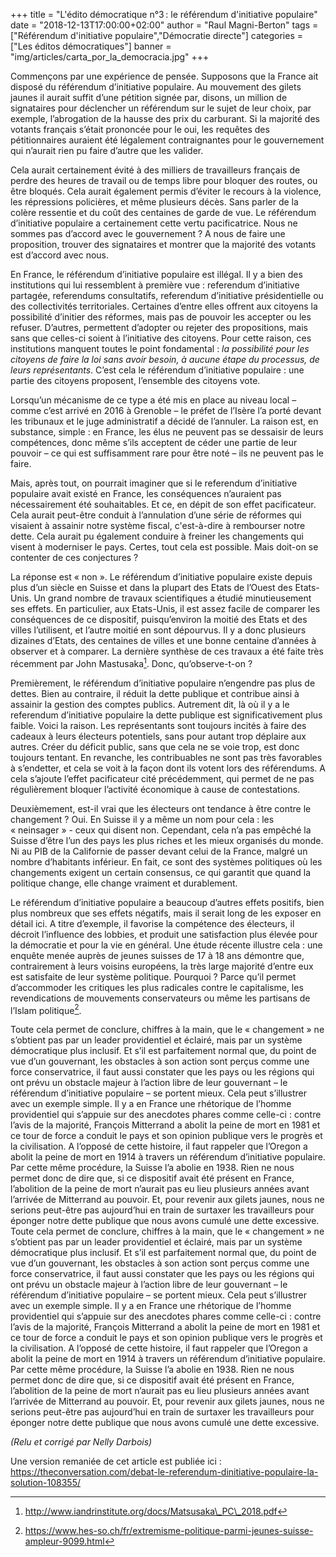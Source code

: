 +++
title = "L'édito démocratique n°3 : le référendum d'initiative populaire"
date = "2018-12-13T17:00:00+02:00"
author = "Raul Magni-Berton"
tags = ["Référendum d'initiative populaire","Démocratie directe"]
categories = ["Les éditos démocratiques"]
banner = "img/articles/carta_por_la_democracia.jpg"
+++

Commençons par une expérience de pensée. Supposons que la France ait
disposé du référendum d’initiative populaire. Au mouvement des gilets
jaunes il aurait suffit d’une pétition signée par, disons, un million de
signataires pour déclencher un référendum sur le sujet de leur choix,
par exemple, l’abrogation de la hausse des prix du carburant. Si la
majorité des votants français s’était prononcée pour le oui, les
requêtes des pétitionnaires auraient été légalement contraignantes pour
le gouvernement qui n’aurait rien pu faire d’autre que les valider.

Cela aurait certainement évité à des milliers de travailleurs français
de perdre des heures de travail ou de temps libre pour bloquer des
routes, ou être bloqués. Cela aurait également permis d’éviter le
recours à la violence, les répressions policières, et même plusieurs
décès. Sans parler de la colère ressentie et du coût des centaines de
garde de vue. Le référendum d’initiative populaire a certainement cette
vertu pacificatrice. Nous ne sommes pas d’accord avec le gouvernement ?
A nous de faire une proposition, trouver des signataires et montrer que
la majorité des votants est d’accord avec nous.

En France, le référendum d’initiative populaire est illégal. Il y a bien
des institutions qui lui ressemblent à première vue : referendum
d’initiative partagée, referendums consultatifs, referendum d’initiative
présidentielle ou des collectivités territoriales. Certaines d’entre
elles offrent aux citoyens la possibilité d’initier des réformes, mais
pas de pouvoir les accepter ou les refuser. D’autres, permettent
d’adopter ou rejeter des propositions, mais sans que celles-ci soient à
l’initiative des citoyens. Pour cette raison, ces institutions manquent
toutes le point fondamental : *la possibilité pour les citoyens de faire
la loi sans avoir besoin, à aucune étape du processus, de leurs
représentants*. C’est cela le référendum d’initiative populaire : une
partie des citoyens proposent, l’ensemble des citoyens vote.

Lorsqu’un mécanisme de ce type a été mis en place au niveau local –
comme c’est arrivé en 2016 à Grenoble – le préfet de l’Isère l’a porté
devant les tribunaux et le juge administratif a décidé de l’annuler. La
raison est, en substance, simple : en France, les élus ne peuvent pas se
dessaisir de leurs compétences, donc même s’ils acceptent de céder une
partie de leur pouvoir – ce qui est suffisamment rare pour être noté –
ils ne peuvent pas le faire.

Mais, après tout, on pourrait imaginer que si le referendum d’initiative
populaire avait existé en France, les conséquences n’auraient pas
nécessairement été souhaitables. Et ce, en dépit de son effet
pacificateur. Cela aurait peut-être conduit à l’annulation d’une série
de réformes qui visaient à assainir notre système fiscal, c'est-à-dire à
rembourser notre dette. Cela aurait pu également conduire à freiner les
changements qui visent à moderniser le pays. Certes, tout cela est
possible. Mais doit-on se contenter de ces conjectures ?

La réponse est « non ». Le référendum d’initiative populaire existe
depuis plus d’un siècle en Suisse et dans la plupart des Etats de
l’Ouest des Etats-Unis. Un grand nombre de travaux scientifiques a
étudié minutieusement ses effets. En particulier, aux Etats-Unis, il est
assez facile de comparer les conséquences de ce dispositif,
puisqu’environ la moitié des Etats et des villes l’utilisent, et l’autre
moitié en sont dépourvus. Il y a donc plusieurs dizaines d’Etats, des
centaines de villes et une bonne centaine d’années à observer et à
comparer. La dernière synthèse de ces travaux a été faite très récemment
par John Mastusaka[^1]. Donc, qu’observe-t-on ?

Premièrement, le référendum d’initiative populaire n’engendre pas plus
de dettes. Bien au contraire, il réduit la dette publique et contribue
ainsi à assainir la gestion des comptes publics. Autrement dit, là où il
y a le referendum d’initiative populaire la dette publique est
significativement plus faible. Voici la raison. Les représentants sont
toujours incités à faire des cadeaux à leurs électeurs potentiels, sans
pour autant trop déplaire aux autres. Créer du déficit public, sans que
cela ne se voie trop, est donc toujours tentant. En revanche, les
contribuables ne sont pas très favorables à s’endetter, et cela se voit
à la façon dont ils votent lors des référendums. A cela s’ajoute l’effet
pacificateur cité précédemment, qui permet de ne pas régulièrement
bloquer l’activité économique à cause de contestations.

Deuxièmement, est-il vrai que les électeurs ont tendance à être contre
le changement ? Oui. En Suisse il y a même un nom pour cela : les
« neinsager » - ceux qui disent non. Cependant, cela n’a pas empêché la
Suisse d’être l’un des pays les plus riches et les mieux organisés du
monde. Ni au PIB de la Californie de passer devant celui de la France,
malgré un nombre d’habitants inférieur. En fait, ce sont des systèmes
politiques où les changements exigent un certain consensus, ce qui
garantit que quand la politique change, elle change vraiment et
durablement.

Le référendum d’initiative populaire a beaucoup d’autres effets
positifs, bien plus nombreux que ses effets négatifs, mais il serait
long de les exposer en détail ici. A titre d’exemple, il favorise la
compétence des électeurs, il décroit l’influence des lobbies, et produit
une satisfaction plus élevée pour la démocratie et pour la vie en
général. Une étude récente illustre cela : une enquête menée auprès de
jeunes suisses de 17 à 18 ans démontre que, contrairement à leurs
voisins européens, la très large majorité d’entre eux est satisfaite de
leur système politique. Pourquoi ? Parce qu’il permet d’accommoder les
critiques les plus radicales contre le capitalisme, les revendications
de mouvements conservateurs ou même les partisans de l’Islam
politique[^2].

Toute cela permet de conclure, chiffres à la main, que le « changement »
ne s’obtient pas par un leader providentiel et éclairé, mais par un
système démocratique plus inclusif. Et s’il est parfaitement normal que,
du point de vue d’un gouvernant, les obstacles à son action sont perçus
comme une force conservatrice, il faut aussi constater que les pays ou
les régions qui ont prévu un obstacle majeur à l’action libre de leur
gouvernant – le référendum d’initiative populaire – se portent mieux.
Cela peut s’illustrer avec un exemple simple. Il y a en France une
rhétorique de l’homme providentiel qui s’appuie sur des anecdotes
phares comme celle-ci : contre l’avis de la majorité, François
Mitterrand a abolit la peine de mort en 1981 et ce tour de force a
conduit le pays et son opinion publique vers le progrès et la
civilisation. A l’opposé de cette histoire, il faut rappeler que
l’Oregon a abolit la peine de mort en 1914 à travers un référendum
d’initiative populaire. Par cette même procédure, la Suisse l’a abolie
en 1938. Rien ne nous permet donc de dire que, si ce dispositif avait
été présent en France, l’abolition de la peine de mort n’aurait pas eu
lieu plusieurs années avant l’arrivée de Mitterrand au pouvoir. Et, pour
revenir aux gilets jaunes, nous ne serions peut-être pas aujourd’hui en
train de surtaxer les travailleurs pour éponger notre dette publique que
nous avons cumulé une dette excessive. Toute
cela permet de conclure, chiffres à la main, que le « changement » ne
s’obtient pas par un leader providentiel et éclairé, mais par un système
démocratique plus inclusif. Et s’il est parfaitement normal que, du
point de vue d’un gouvernant, les obstacles à son action sont perçus
comme une force conservatrice, il faut aussi constater que les pays ou
les régions qui ont prévu un obstacle majeur à l’action libre de leur
gouvernant – le référendum d’initiative populaire – se portent mieux.
Cela peut s’illustrer avec un exemple simple. Il y a en France une
rhétorique de l’homme providentiel qui s’appuie sur des anecdotes
phares comme celle-ci : contre l’avis de la majorité, François
Mitterrand a abolit la peine de mort en 1981 et ce tour de force a
conduit le pays et son opinion publique vers le progrès et la
civilisation. A l’opposé de cette histoire, il faut rappeler que
l’Oregon a abolit la peine de mort en 1914 à travers un référendum
d’initiative populaire. Par cette même procédure, la Suisse l’a abolie
en 1938. Rien ne nous permet donc de dire que, si ce dispositif avait
été présent en France, l’abolition de la peine de mort n’aurait pas eu
lieu plusieurs années avant l’arrivée de Mitterrand au pouvoir. Et, pour
revenir aux gilets jaunes, nous ne serions peut-être pas aujourd’hui en
train de surtaxer les travailleurs pour éponger notre dette publique que
nous avons cumulé une dette excessive.

*(Relu et corrigé par Nelly Darbois)*

Une version remaniée de cet article est publiée ici : https://theconversation.com/debat-le-referendum-dinitiative-populaire-la-solution-108355/

[^1]: http://www.iandrinstitute.org/docs/Matsusaka\_PC\_2018.pdf

[^2]: https://www.hes-so.ch/fr/extremisme-politique-parmi-jeunes-suisse-ampleur-9099.html

